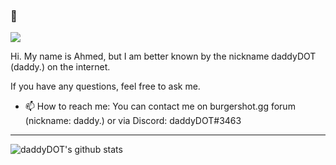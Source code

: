 ### 👋

![](https://komarev.com/ghpvc/?username=daddyDOT&color=brightgreen&style=flat)

Hi. My name is Ahmed, but I am better known by the nickname daddyDOT (daddy.) on the internet.

If you have any questions, feel free to ask me.

- 📫 How to reach me: You can contact me on burgershot.gg forum (nickname: daddy.) or via Discord: daddyDOT#3463

---

![daddyDOT's github stats](https://github-readme-stats.vercel.app/api?username=daddyDOT&show_icons=true&theme=material-palenight)
